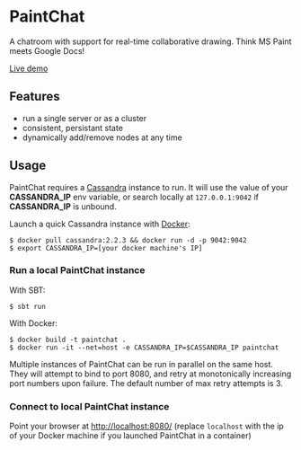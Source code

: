 # PaintChat
A chatroom with support for real-time collaborative drawing. Think MS Paint meets Google Docs!

[Live demo](http://draw.ws)

## Features

-  run a single server or as a cluster
-  consistent, persistant state
-  dynamically add/remove nodes at any time

## Usage

PaintChat requires a [Cassandra](http://cassandra.apache.org/) instance to run. It will use the value of your __CASSANDRA_IP__ env variable, or search locally at `127.0.0.1:9042` if __CASSANDRA_IP__ is unbound.

Launch a quick Cassandra instance with [Docker](https://www.docker.com/):

	$ docker pull cassandra:2.2.3 && docker run -d -p 9042:9042
	$ export CASSANDRA_IP=[your docker machine's IP]

### Run a local PaintChat instance

With SBT:

	$ sbt run

With Docker:

	$ docker build -t paintchat .
	$ docker run -it --net=host -e CASSANDRA_IP=$CASSANDRA_IP paintchat

Multiple instances of PaintChat can be run in parallel on the same host. They will attempt to bind to port 8080, and retry at monotonically increasing port numbers upon failure. The default number of max retry attempts is 3.

### Connect to local PaintChat instance

Point your browser at [http://localhost:8080/](http://localhost:8080/) (replace `localhost` with the ip of your Docker machine if you launched PaintChat in a container)
